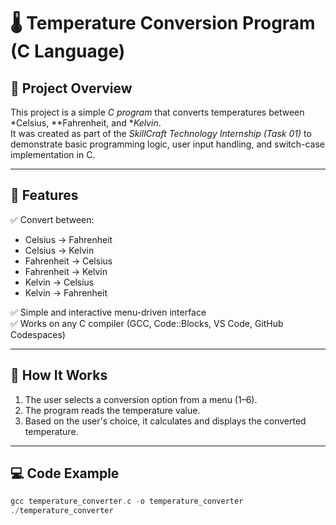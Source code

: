 # 🌡 Temperature Conversion Program (C Language)

## 📘 Project Overview
This project is a simple *C program* that converts temperatures between *Celsius, **Fahrenheit, and **Kelvin*.  
It was created as part of the *SkillCraft Technology Internship (Task 01)* to demonstrate basic programming logic, user input handling, and switch-case implementation in C.

---

## 🚀 Features
✅ Convert between:
- Celsius → Fahrenheit  
- Celsius → Kelvin  
- Fahrenheit → Celsius  
- Fahrenheit → Kelvin  
- Kelvin → Celsius  
- Kelvin → Fahrenheit  

✅ Simple and interactive menu-driven interface  
✅ Works on any C compiler (GCC, Code::Blocks, VS Code, GitHub Codespaces)

---

## 🧠 How It Works
1. The user selects a conversion option from a menu (1–6).  
2. The program reads the temperature value.  
3. Based on the user's choice, it calculates and displays the converted temperature.

---

## 💻 Code Example

```c
gcc temperature_converter.c -o temperature_converter
./temperature_converter
